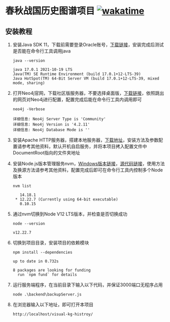 # 春秋战国历史图谱项目 [![wakatime](https://wakatime.com/badge/user/b5b6ac2c-550f-4e67-902a-a3d1fc690e9c/project/3904750b-5f53-4459-9925-cfbefab615cd.svg)](https://wakatime.com/badge/user/b5b6ac2c-550f-4e67-902a-a3d1fc690e9c/project/3904750b-5f53-4459-9925-cfbefab615cd)

## 安装教程

1. 安装Java SDK 11，下载前需要登录Oracle账号，[下载链接](https://www.oracle.com/java/technologies/javase/jdk11-archive-downloads.html#license-lightbox)，安装完成后测试是否能在命令行工具调用java

   ```
   java --version
   
   java 17.0.1 2021-10-19 LTS
   Java(TM) SE Runtime Environment (build 17.0.1+12-LTS-39)
   Java HotSpot(TM) 64-Bit Server VM (build 17.0.1+12-LTS-39, mixed mode, sharing)
   ```

2. 打开Neo4j官网，下载社区版服务器，不要选择桌面版，[下载链接](https://neo4j.com/download-center/#community)，依照跳出的网页对Neo4j进行配置，配置完成后能在命令行工具内调用即可

   ```
   neo4j -Verbose
   
   详细信息: Neo4j Server Type is 'Community'
   详细信息: Neo4j Version is '4.2.11'
   详细信息: Neo4j Database Mode is ''
   ```

3. 安装Apache HTTP服务器，搭建本地服务器，[下载地址](https://www.apachehaus.com/cgi-bin/download.plx)，安装方法及参数配置请参考其他资料，默认开机自启服务，并将本项目拷入配置文件中DocumentRoot指向的文件夹地址

4. 安装Node.js版本管理服务nvm，[Windows版本链接](https://github.com/coreybutler/nvm-windows)，[源代码链接](https://github.com/nvm-sh/nvm)，使用方法及换源方法请参考其他资料，配置完成后即可在命令行工具内控制多个Node版本

   ```
   nvm list
   
      14.18.1
    * 12.22.7 (Currently using 64-bit executable)
      0.10.15
   ```

5. 通过nvm切换到Node V12 LTS版本，并检查是否切换成功

   ```
   node --version
   
   v12.22.7
   ```

6. 切换到项目目录，安装项目的依赖模块

   ```
   npm install --dependencies
   
   up to date in 0.732s
   
   8 packages are looking for funding
     run `npm fund` for details
   ```

7. 运行服务端程序，在当前目录下输入以下代码，并保证3000端口无程序占用

   ```
   node .\backend\backupServer.js
   ```

8. 在浏览器输入以下地址，即可打开本项目

   ```
   http://localhost/visual-kg-histroy/
   ```
